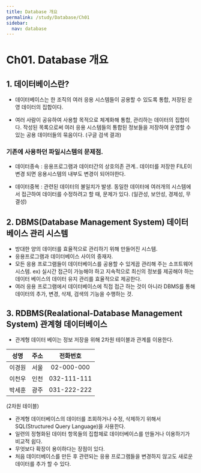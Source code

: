 ```yaml
---
title: Database 개요
permalink: /study/Database/Ch01
sidebar:
  nav: database
---
```


# **Ch01. Database 개요**

## **1. 데이터베이스란?**

- 데이터베이스는 한 조직의 여러 응용 시스템들이 공용할 수 있도록 통합, 저장된 운영 데이터의 집합이다.

- 여러 사람이 공유하여 사용할 목적으로 체계화해 통합, 관리하는 데이터의 집합이다. 
  작성된 목록으로써 여러 응용 시스템들의 통합된 정보들을 저장하여 운영할 수 있는 공용 데이터들의 묶음이다. (구글 검색 결과)

### 기존에 사용하던 파일시스템의 문제점.

- 데이터종속 : 응용프로그램과 데이터간의 상호의존 관계..
  데이터를 저장한 FILE이 변경 되면 응용시스템의 내부도 변경이 되어야한다.

- 데이터중복 : 관련된 데이터의 불일치가 발생.
  동일한 데이터에 여러개의 시스템에서 접근하여 데이터를 수정하려고 할 때, 문제가 있다.
  (일관성, 보안성, 경제성, 무결성)



## **2. DBMS(Database Management System) 데이터베이스 관리 시스템**

- 방대한 양의 데이터를 효율적으로 관리하기 위해 만들어진 시스템.
- 응용프로그램과 데이터베이스 사이의 중재자.
- 모든 응용 프로그램들이 데이터베이스를 공용할 수 있게끔 관리해 주는 소프트웨어 시스템.
  ex) 실시간 접근이 가능해야 하고 지속적으로 최신의 정보를 제공해야 하는 데이터 베이스의 데이터 유지 관리를 효율적으로 제공한다.
- 여러 응용 프로그램에서 데이터베이스에 직접 접근 하는 것이 아니라 DBMS를 통해 데이터의 추가, 변경, 삭제, 검색의 기능을 수행하는 것.



## **3. RDBMS(Realational-Database Management System) 관계형 데이터베이스**

- 관계형 데이터 베이는 정보 저장을 위해 2차원 테이블과 관계를 이용한다.

|성명|주소|전화번호|
|:-----:|:-----:|:------------:|
|이경원|서울|02-000-000|
|이천우|인천|032-111-111|
|박세훈|광주|031-222-222|

(2차원 테이블)

- 관계형 데이터베이스의 데이터를 조회하거나 수정, 삭제하기 위해서 SQL(Structured Query Language)을 사용한다.
- 일련의 정형화된 데이터 항목들의 집합체로 데이터베이스를 만들거나 이용하기가 비교적 쉽다.
- 무엇보다 확장이 용이하다는 장점이 있다.
- 처음 데이터베이스를 만든 후 관련되는 응용 프로그램들을 변경하지 않고도 새로운 데이터를 추가 할 수 있다.
